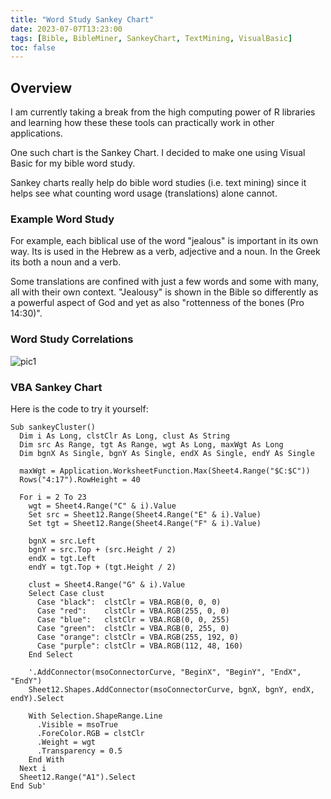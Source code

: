 ```yaml
---
title: "Word Study Sankey Chart"
date: 2023-07-07T13:23:00
tags: [Bible, BibleMiner, SankeyChart, TextMining, VisualBasic]
toc: false
---
```


## Overview

I am currently taking a break from the high computing power of R libraries and
learning how these these tools can practically work in other applications.

One such chart is the Sankey Chart. I decided to make one using Visual Basic
for my bible word study.

Sankey charts really help do bible word studies (i.e. text mining) since it
helps see what counting word usage (translations) alone cannot.

### Example Word Study

For example, each biblical use of the word "jealous" is important in its own
way. Its is used in the Hebrew as a verb, adjective and a noun. In the Greek
its both a noun and a verb.

Some translations are confined with just a few words and some with many, all
with their own context. "Jealousy" is shown in the Bible so differently as
a powerful aspect of God and yet as also "rottenness of the bones (Pro
14:30)".

### Word Study Correlations

![pic1](images/1629870387101.jpg)

### VBA Sankey Chart

Here is the code to try it yourself:

```vbscript
Sub sankeyCluster()
  Dim i As Long, clstClr As Long, clust As String
  Dim src As Range, tgt As Range, wgt As Long, maxWgt As Long
  Dim bgnX As Single, bgnY As Single, endX As Single, endY As Single

  maxWgt = Application.WorksheetFunction.Max(Sheet4.Range("$C:$C"))
  Rows("4:17").RowHeight = 40

  For i = 2 To 23
    wgt = Sheet4.Range("C" & i).Value
    Set src = Sheet12.Range(Sheet4.Range("E" & i).Value)
    Set tgt = Sheet12.Range(Sheet4.Range("F" & i).Value)

    bgnX = src.Left
    bgnY = src.Top + (src.Height / 2)
    endX = tgt.Left
    endY = tgt.Top + (tgt.Height / 2)

    clust = Sheet4.Range("G" & i).Value
    Select Case clust
      Case "black":  clstClr = VBA.RGB(0, 0, 0)
      Case "red":    clstClr = VBA.RGB(255, 0, 0)
      Case "blue":   clstClr = VBA.RGB(0, 0, 255)
      Case "green":  clstClr = VBA.RGB(0, 255, 0)
      Case "orange": clstClr = VBA.RGB(255, 192, 0)
      Case "purple": clstClr = VBA.RGB(112, 48, 160)
    End Select

    '.AddConnector(msoConnectorCurve, "BeginX", "BeginY", "EndX", "EndY")
    Sheet12.Shapes.AddConnector(msoConnectorCurve, bgnX, bgnY, endX, endY).Select

    With Selection.ShapeRange.Line
      .Visible = msoTrue
      .ForeColor.RGB = clstClr
      .Weight = wgt
      .Transparency = 0.5
    End With
  Next i
  Sheet12.Range("A1").Select
End Sub'
```
